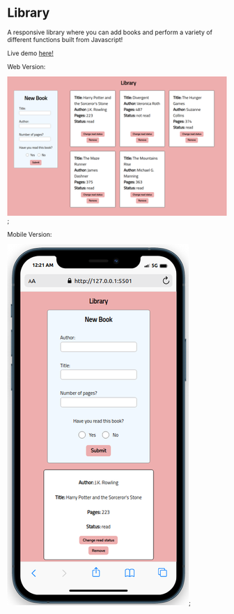 # Library

A responsive library where you can add books and perform a variety of different functions built from Javascript!

Live demo [here!](https://eslang50.github.io/Library/)

Web Version: 

![Alt text](/images/web.png);

Mobile Version: 

![Alt text](/images/mobile.png);